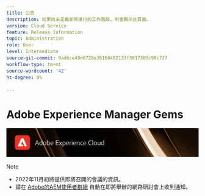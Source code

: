 ```yaml
---
title: 公告
description: 如果尚未定義即將進行的工作階段，則會顯示此頁面。
version: Cloud Service
feature: Release Information
topic: Administration
role: User
level: Intermediate
source-git-commit: 9ad6ce49d6728e36168482133f3017303c90c72f
workflow-type: tm+mt
source-wordcount: '42'
ht-degree: 0%

---
```


# Adobe Experience Manager Gems

![](/help/assets/ADX_Gems.png)

>[!NOTE]
>
>* 2022年11月初將提供即將召開的會議的資訊。
>* 請在 [Adobe的AEM使用者群組](https://aem-augs.adobe.com/) 自動在即將舉辦的網路研討會上收到通知。